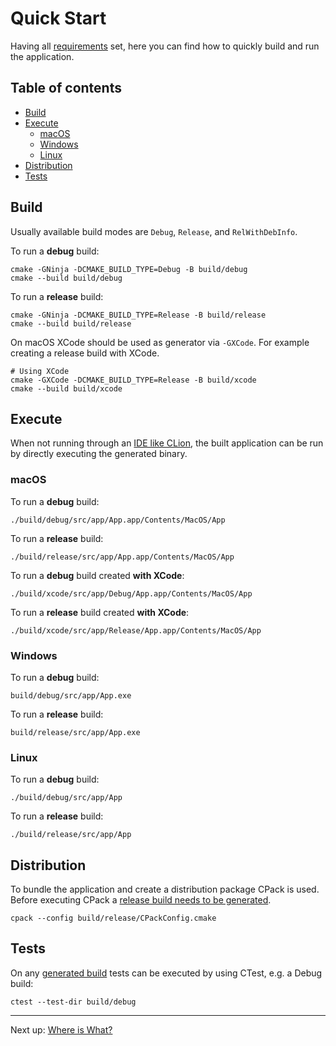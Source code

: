 # Quick Start

Having all [requirements](README.md#requirements) set, here you can find how to quickly build and run the application.

## Table of contents

- [Build](#build)
- [Execute](#execute)
  - [macOS](#macos)
  - [Windows](#windows)
  - [Linux](#linux)
- [Distribution](#distribution)
- [Tests](#tests)

## Build

Usually available build modes are `Debug`, `Release`, and `RelWithDebInfo`.

To run a **debug** build:

```shell
cmake -GNinja -DCMAKE_BUILD_TYPE=Debug -B build/debug
cmake --build build/debug
```

To run a **release** build:

```shell
cmake -GNinja -DCMAKE_BUILD_TYPE=Release -B build/release
cmake --build build/release
```

On macOS XCode should be used as generator via `-GXCode`. For example creating a release build with XCode.

```shell
# Using XCode
cmake -GXCode -DCMAKE_BUILD_TYPE=Release -B build/xcode
cmake --build build/xcode
```

## Execute

When not running through an [IDE like CLion](https://www.jetbrains.com/clion), the built application can be run by directly executing the generated binary.

### macOS

To run a **debug** build:

```shell
./build/debug/src/app/App.app/Contents/MacOS/App
```

To run a **release** build:

```shell
./build/release/src/app/App.app/Contents/MacOS/App
```

To run a **debug** build created **with XCode**:

```shell
./build/xcode/src/app/Debug/App.app/Contents/MacOS/App
```

To run a **release** build created **with XCode**:

```shell
./build/xcode/src/app/Release/App.app/Contents/MacOS/App
```

### Windows

To run a **debug** build:

```shell
build/debug/src/app/App.exe
```

To run a **release** build:

```shell
build/release/src/app/App.exe
```

### Linux

To run a **debug** build:

```shell
./build/debug/src/app/App
```

To run a **release** build:

```shell
./build/release/src/app/App
```

## Distribution

To bundle the application and create a distribution package CPack is used. Before executing CPack a [release build needs to be generated](#build).

```shell
cpack --config build/release/CPackConfig.cmake
```

## Tests

On any [generated build](#build) tests can be executed by using CTest, e.g. a Debug build:

```shell
ctest --test-dir build/debug
```

***

Next up: [Where is What?](WhereIsWhat.md)
